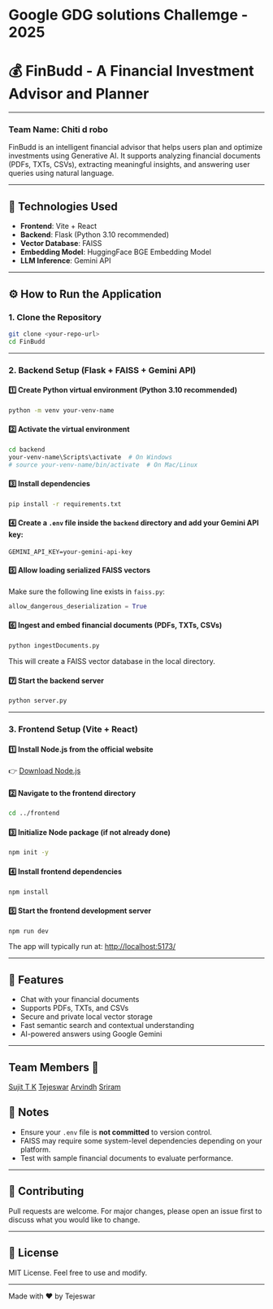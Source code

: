 # Google GDG solutions Challemge - 2025
# 💰 FinBudd - A Financial Investment Advisor and Planner
---

### Team Name: Chiti d robo

FinBudd is an intelligent financial advisor that helps users plan and optimize investments using Generative AI. It supports analyzing financial documents (PDFs, TXTs, CSVs), extracting meaningful insights, and answering user queries using natural language.

---

## 🚀 Technologies Used

- **Frontend**: Vite + React  
- **Backend**: Flask (Python 3.10 recommended)  
- **Vector Database**: FAISS  
- **Embedding Model**: HuggingFace BGE Embedding Model  
- **LLM Inference**: Gemini API  

---

## ⚙️ How to Run the Application

### 1. Clone the Repository

```bash
git clone <your-repo-url>
cd FinBudd
```

---

### 2. Backend Setup (Flask + FAISS + Gemini API)

#### 1️⃣ Create Python virtual environment (Python 3.10 recommended)

```bash
python -m venv your-venv-name
```

#### 2️⃣ Activate the virtual environment

```bash
cd backend
your-venv-name\Scripts\activate  # On Windows
# source your-venv-name/bin/activate  # On Mac/Linux
```

#### 3️⃣ Install dependencies

```bash
pip install -r requirements.txt
```

#### 4️⃣ Create a `.env` file inside the `backend` directory and add your Gemini API key:

```
GEMINI_API_KEY=your-gemini-api-key
```

#### 5️⃣ Allow loading serialized FAISS vectors

Make sure the following line exists in `faiss.py`:

```python
allow_dangerous_deserialization = True
```

#### 6️⃣ Ingest and embed financial documents (PDFs, TXTs, CSVs)

```bash
python ingestDocuments.py
```

This will create a FAISS vector database in the local directory.

#### 7️⃣ Start the backend server

```bash
python server.py
```

---

### 3. Frontend Setup (Vite + React)

#### 1️⃣ Install Node.js from the official website  
👉 [Download Node.js](https://nodejs.org/en)

#### 2️⃣ Navigate to the frontend directory

```bash
cd ../frontend
```

#### 3️⃣ Initialize Node package (if not already done)

```bash
npm init -y
```

#### 4️⃣ Install frontend dependencies

```bash
npm install
```

#### 5️⃣ Start the frontend development server

```bash
npm run dev
```

The app will typically run at: [http://localhost:5173/](http://localhost:5173/)

---

## 🧠 Features

- Chat with your financial documents
- Supports PDFs, TXTs, and CSVs
- Secure and private local vector storage
- Fast semantic search and contextual understanding
- AI-powered answers using Google Gemini

---

## Team Members 🤝
[Sujit T K](https://github.com/sujit-t-k)
[Tejeswar](https://github.com/Tejes123)
[Arvindh]()
[Sriram]()


## 📌 Notes

- Ensure your `.env` file is **not committed** to version control.
- FAISS may require some system-level dependencies depending on your platform.
- Test with sample financial documents to evaluate performance.

---

## 🤝 Contributing

Pull requests are welcome. For major changes, please open an issue first to discuss what you would like to change.

---

## 📜 License

MIT License. Feel free to use and modify.

---

Made with ❤️ by Tejeswar


